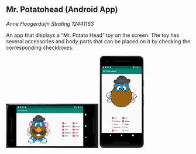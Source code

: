 ## Mr. Potatohead (Android App)


*Anne Hoogerduijn Strating*
*12441163*



An app that displays a “Mr. Potato Head” toy on the screen. The toy has several accessories and body parts that 
can be placed on it by checking the corresponding checkboxes.  

<img src="https://github.com/AnneHS/Mr.-Potatohead/blob/master/app/doc/landscape.PNG" height="15%" width="50%"/> <img
src="https://github.com/AnneHS/Mr.-Potatohead/blob/master/app/doc/portret.PNG" height="15%" width="24%"/> 

